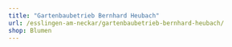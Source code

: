 ```yaml
---
title: "Gartenbaubetrieb Bernhard Heubach"
url: /esslingen-am-neckar/gartenbaubetrieb-bernhard-heubach/
shop: Blumen
---
```

